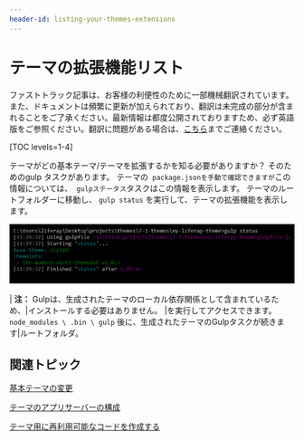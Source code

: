 ```yaml
---
header-id: listing-your-themes-extensions
---
```


# テーマの拡張機能リスト

<p class="alert alert-info"><span class="wysiwyg-color-blue120">ファストトラック記事は、お客様の利便性のために一部機械翻訳されています。また、ドキュメントは頻繁に更新が加えられており、翻訳は未完成の部分が含まれることをご了承ください。最新情報は都度公開されておりますため、必ず英語版をご参照ください。翻訳に問題がある場合は、<a href="mailto:support-content-jp@liferay.com">こちら</a>までご連絡ください。</span></p>

[TOC levels=1-4]

テーマがどの基本テーマ/テーマを拡張するかを知る必要がありますか？ そのためのgulp タスクがあります。 テーマの` package.jsonを手動で確認できますが`この 情報については、` gulpステータス`タスクはこの情報を表示します。 テーマのルートフォルダーに移動し、 `gulp status` を実行して、テーマの拡張機能を表示します。

![図1： <code>gulp status</code> タスクを実行して、テーマの現在の拡張機能を一覧表示します。](../../../../images/theme-dev-listing-theme-extensions.png)

| **注：** Gulpは、生成されたテーマのローカル依存関係として含まれているため、|インストールする必要はありません。 |を実行してアクセスできます。 `node_modules \ .bin \ gulp` 後に、生成されたテーマのGulpタスクが続きます|ルートフォルダ。

## 関連トピック

[基本テーマの変更](/docs/7-1/tutorials/-/knowledge_base/t/changing-your-base-theme)

[テーマのアプリサーバーの構成](/docs/7-1/tutorials/-/knowledge_base/t/configuring-your-themes-app-server)

[テーマ用に再利用可能なコードを作成する](/docs/7-1/tutorials/-/knowledge_base/t/creating-reusable-pieces-of-code-for-your-themes)

